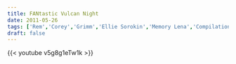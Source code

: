 ```yaml
---
title: FANtastic Vulcan Night
date: 2011-05-26
tags: ['Rem','Corey','Grimm','Ellie Sorokin','Memory Lena','Compilation']
draft: false
---
```

{{< youtube v5g8g1eTw1k >}}
